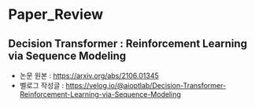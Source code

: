 # Paper_Review

## Decision Transformer : Reinforcement Learning via Sequence Modeling
* 논문 원본 : https://arxiv.org/abs/2106.01345
* 벨로그 작성글 : https://velog.io/@aioptlab/Decision-Transformer-Reinforcement-Learning-via-Sequence-Modeling
